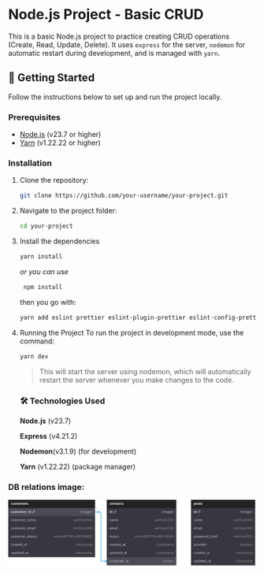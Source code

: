 # Node.js Project - Basic CRUD

This is a basic Node.js project to practice creating CRUD operations (Create, Read, Update, Delete). It uses `express` for the server, `nodemon` for automatic restart during development, and is managed with `yarn`.

## 🚀 Getting Started

Follow the instructions below to set up and run the project locally.

### Prerequisites

- [Node.js](https://nodejs.org/) (v23.7 or higher)
- [Yarn](https://yarnpkg.com/) (v1.22.22 or higher)

### Installation

1.  Clone the repository:

    ```bash
    git clone https://github.com/your-username/your-project.git
    ```

2.  Navigate to the project folder:

    ```bash
    cd your-project
    ```

3.  Install the dependencies

    ```bash
    yarn install
    ```

    _or you can use_

    ```bash
     npm install
    ```

    then you go with:

    ```bash
    yarn add eslint prettier eslint-plugin-prettier eslint-config-prettier -d
    ```

4.  Running the Project
    To run the project in development mode, use the command:

    ```bash
    yarn dev
    ```

    > This will start the server using nodemon, which will automatically restart the server whenever you make changes to the code.

    ### 🛠️ Technologies Used

    **Node.js** (v23.7)

    **Express** (v4.21.2)

    **Nodemon**(v3.1.9) (for development)

    **Yarn** (v1.22.22) (package manager)

### DB relations image:

![Relations on DB](./public/db-relations.svg)
